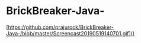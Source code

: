 # BrickBreaker-Java-
[https://github.com/prajurock/BrickBreaker-Java-/blob/master/Screencast20190519140701.gif]()
